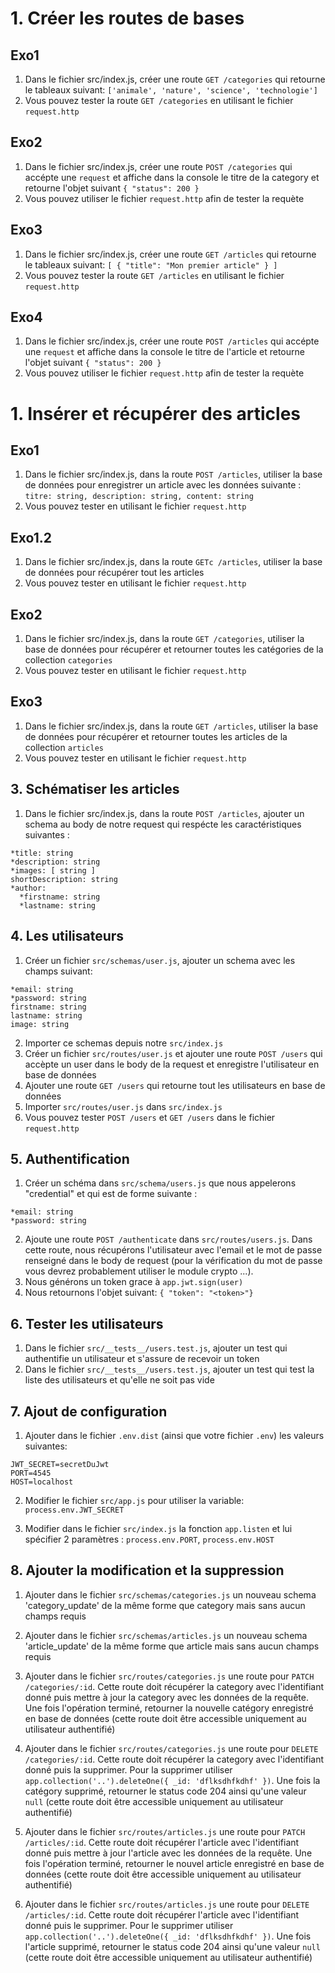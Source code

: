 # 1. Créer les routes de bases

## Exo1

1. Dans le fichier src/index.js, créer une route
   `GET /categories` qui retourne le tableaux suivant:
   `['animale', 'nature', 'science', 'technologie']`
2. Vous pouvez tester la route `GET /categories` en
   utilisant le fichier `request.http`

## Exo2

1. Dans le fichier src/index.js, créer une route
   `POST /categories` qui accépte une `request` et
   affiche dans la console le titre de la category
   et retourne l'objet suivant `{ "status": 200 }`
2. Vous pouvez utiliser le fichier `request.http`
   afin de tester la requète

## Exo3

1. Dans le fichier src/index.js, créer une route
   `GET /articles` qui retourne le tableaux suivant:
   `[ { "title": "Mon premier article" } ]`
2. Vous pouvez tester la route `GET /articles` en
   utilisant le fichier `request.http`

## Exo4

1. Dans le fichier src/index.js, créer une route
   `POST /articles` qui accépte une `request` et
   affiche dans la console le titre de l'article
   et retourne l'objet suivant `{ "status": 200 }`
2. Vous pouvez utiliser le fichier `request.http`
   afin de tester la requète

# 1. Insérer et récupérer des articles

## Exo1

1. Dans le fichier src/index.js, dans la route
   `POST /articles`, utiliser la base de données
   pour enregistrer un article avec les données
   suivante : `titre: string, description: string, content: string`
2. Vous pouvez tester en utilisant le fichier
   `request.http`

## Exo1.2

1. Dans le fichier src/index.js, dans la route
   `GETc /articles`, utiliser la base de données
   pour récupérer tout les articles
2. Vous pouvez tester en utilisant le fichier
   `request.http`

## Exo2

1. Dans le fichier src/index.js, dans la route
   `GET /categories`, utiliser la base de données
   pour récupérer et retourner toutes les catégories
   de la collection `categories`
2. Vous pouvez tester en utilisant le fichier
   `request.http`

## Exo3

1. Dans le fichier src/index.js, dans la route
   `GET /articles`, utiliser la base de données
   pour récupérer et retourner toutes les articles
   de la collection `articles`
2. Vous pouvez tester en utilisant le fichier
   `request.http`

## 3. Schématiser les articles

1. Dans le fichier src/index.js, dans la route
   `POST /articles`, ajouter un schema au body de
   notre request qui respécte les caractéristiques
   suivantes :

```
*title: string
*description: string
*images: [ string ]
shortDescription: string
*author:
  *firstname: string
  *lastname: string
```

## 4. Les utilisateurs

1. Créer un fichier `src/schemas/user.js`, ajouter un schema
   avec les champs suivant:

```
*email: string
*password: string
firstname: string
lastname: string
image: string
```

2. Importer ce schemas depuis notre `src/index.js`
3. Créer un fichier `src/routes/user.js` et ajouter une route
   `POST /users` qui accèpte un user dans le body de la request
   et enregistre l'utilisateur en base de données
4. Ajouter une route `GET /users` qui retourne tout les utilisateurs
   en base de données
5. Importer `src/routes/user.js` dans `src/index.js`
6. Vous pouvez tester `POST /users` et `GET /users` dans le fichier
   `request.http`

## 5. Authentification

1. Créer un schéma dans `src/schema/users.js` que nous appelerons
   "credential" et qui est de forme suivante :

```
*email: string
*password: string
```

2. Ajoute une route `POST /authenticate` dans `src/routes/users.js`. Dans
   cette route, nous récupérons l'utilisateur avec l'email et le mot de passe
   renseigné dans le body de request (pour la vérification du mot de passe
   vous devrez probablement utiliser le module crypto ...).
3. Nous générons un token grace à `app.jwt.sign(user)`
4. Nous retournons l'objet suivant: `{ "token": "<token>"}`

## 6. Tester les utilisateurs

1. Dans le fichier `src/__tests__/users.test.js`, ajouter un test qui
   authentifie un utilisateur et s'assure de recevoir un token
1. Dans le fichier `src/__tests__/users.test.js`, ajouter un test qui
   test la liste des utilisateurs et qu'elle ne soit pas vide

## 7. Ajout de configuration

1. Ajouter dans le fichier `.env.dist` (ainsi que votre fichier `.env`) les
   valeurs suivantes:

```
JWT_SECRET=secretDuJwt
PORT=4545
HOST=localhost
```

2. Modifier le fichier `src/app.js` pour utiliser la variable: `process.env.JWT_SECRET`

3. Modifier dans le fichier `src/index.js` la fonction `app.listen` et lui
   spécifier 2 paramètres : `process.env.PORT`, `process.env.HOST`

## 8. Ajouter la modification et la suppression

1. Ajouter dans le fichier `src/schemas/categories.js` un nouveau
   schema 'category_update' de la même forme que category mais sans
   aucun champs requis

2. Ajouter dans le fichier `src/schemas/articles.js` un nouveau
   schema 'article_update' de la même forme que article mais sans
   aucun champs requis

3. Ajouter dans le fichier `src/routes/categories.js` une route pour
   `PATCH /categories/:id`. Cette route doit récupérer la category avec l'identifiant
   donné puis mettre à jour la category avec les données de
   la requête. Une fois l'opération terminé, retourner la nouvelle catégory
   enregistré en base de données (cette route doit être accessible uniquement
   au utilisateur authentifié)

4. Ajouter dans le fichier `src/routes/categories.js` une route pour
   `DELETE /categories/:id`. Cette route doit récupérer la category avec l'identifiant
   donné puis la supprimer. Pour la supprimer utiliser `app.collection('..').deleteOne({ _id: 'dflksdhfkdhf' })`. Une fois la catégory supprimé, retourner
   le status code 204 ainsi qu'une valeur `null` (cette route doit être accessible uniquement
   au utilisateur authentifié)

5. Ajouter dans le fichier `src/routes/articles.js` une route pour
   `PATCH /articles/:id`. Cette route doit récupérer l'article avec l'identifiant
   donné puis mettre à jour l'article avec les données de
   la requête. Une fois l'opération terminé, retourner le nouvel article
   enregistré en base de données (cette route doit être accessible uniquement
   au utilisateur authentifié)

6. Ajouter dans le fichier `src/routes/articles.js` une route pour
   `DELETE /articles/:id`. Cette route doit récupérer l'article avec l'identifiant
   donné puis le supprimer. Pour le supprimer utiliser `app.collection('..').deleteOne({ _id: 'dflksdhfkdhf' })`. Une fois l'article supprimé, retourner
   le status code 204 ainsi qu'une valeur `null` (cette route doit être accessible uniquement
   au utilisateur authentifié)
